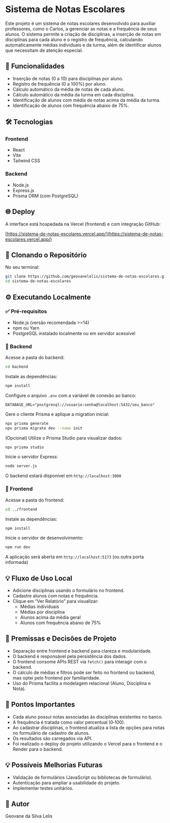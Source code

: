 # Sistema de Notas Escolares

Este projeto é um sistema de notas escolares desenvolvido para auxiliar professores, como o Carlos, a gerenciar as notas e a frequência de seus alunos. O sistema permite a criação de disciplinas, a inserção de notas em disciplinas para cada aluno e o registro de frequência, calculando automaticamente médias individuais e da turma, além de identificar alunos que necessitam de atenção especial.

## 🚀 Funcionalidades

- Inserção de notas (0 a 10) para disciplinas por aluno.
- Registro de frequência (0 a 100%) por aluno.
- Cálculo automático da média de notas de cada aluno.
- Cálculo automático da média da turma em cada disciplina.
- Identificação de alunos com média de notas acima da média da turma.
- Identificação de alunos com frequência abaixo de 75%.

## 🛠️ Tecnologias

### Frontend

- React
- Vite
- Tailwind CSS

### Backend

- Node.js
- Express.js
- Prisma ORM (com PostgreSQL)

## 🌐 Deploy

A interface está hospedada na Vercel (frontend) e com integração GitHub:

[https://sistema-de-notas-escolares.vercel.app/](https://sistema-de-notas-escolares.vercel.app/)

## 📁 Clonando o Repositório

No seu terminal:

```bash
git clone https://github.com/geovanelelis/sistema-de-notas-escolares.git
cd sistema-de-notas-escolares
```

## ⚙️ Executando Localmente

### ✅ Pré-requisitos

- Node.js (versão recomendada >=14)
- npm ou Yarn
- PostgreSQL instalado localmente ou em servidor acessível

### 🔧 Backend

Acesse a pasta do backend:

```bash
cd backend
```

Instale as dependências:

```bash
npm install
```

Configure o arquivo `.env` com a variável de conexão ao banco:

```env
DATABASE_URL="postgresql://usuario:senha@localhost:5432/seu_banco"
```

Gere o cliente Prisma e aplique a migration inicial:

```bash
npx prisma generate
npx prisma migrate dev --name init
```

(Opcional) Utilize o Prisma Studio para visualizar dados:

```bash
npx prisma studio
```

Inicie o servidor Express:

```bash
node server.js
```

O backend estará disponível em `http://localhost:3000`

### 🔧 Frontend

Acesse a pasta do frontend:

```bash
cd ../frontend
```

Instale as dependências:

```bash
npm install
```

Inicie o servidor de desenvolvimento:

```bash
npm run dev
```

A aplicação será aberta em `http://localhost:5173` (ou outra porta informada)

## 💡 Fluxo de Uso Local

- Adicione disciplinas usando o formulário no frontend.
- Cadastre alunos com notas e frequência.
- Clique em “Ver Relatório” para visualizar:
  - Médias individuais
  - Médias por disciplina
  - Alunos acima da média geral
  - Alunos com frequência abaixo de 75%

## 🧩 Premissas e Decisões de Projeto

- Separação entre frontend e backend para clareza e modularidade.
- O backend é responsável pela persistência dos dados.
- O frontend consome APIs REST via `fetch()` para interagir com o backend.
- O cálculo de médias e filtros pode ser feito no frontend ou backend, mas optei pelo frontend por familiaridade.
- Uso do Prisma facilita a modelagem relacional (Aluno, Disciplina e Nota).

## 📌 Pontos Importantes

- Cada aluno possui notas associadas às disciplinas existentes no banco.
- A frequência é tratada como valor percentual (0‑100).
- Ao cadastrar disciplinas, o frontend atualiza a lista de opções para notas no formulário de cadastro de alunos.
- Os resultados são carregados via API.
- Foi realizado o deploy do projeto utilizando o Vercel para o frontend e o Render para o backend.

## 💡 Possíveis Melhorias Futuras

- Validação de formulários (JavaScript ou bibliotecas de formulário).
- Autenticação para ampliar a usabilidade do projeto.
- Implementar testes unitários.

## 👤 Autor

Geovane da Silva Lelis
